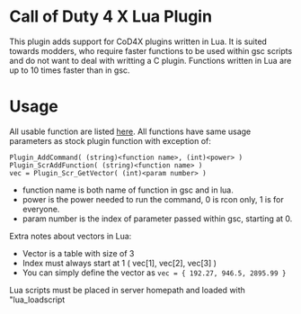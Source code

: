 # Call of Duty 4 X Lua Plugin
This plugin adds support for CoD4X plugins written in Lua. It is suited towards modders, who require faster functions to be used within gsc scripts and do not want to deal with writting a C plugin. Functions written in Lua are up to 10 times faster than in gsc.

# Usage
All usable function are listed [here](https://github.com/leiizko/cod4x_lua_plugin/blob/master/main.c#L45). All functions have same usage parameters as stock plugin function with exception of:
```
Plugin_AddCommand( (string)<function name>, (int)<power> )
Plugin_ScrAddFunction( (string)<function name> )
vec = Plugin_Scr_GetVector( (int)<param number> )
```
* function name is both name of function in gsc and in lua.
* power is the power needed to run the command, 0 is rcon only, 1 is for everyone.
* param number is the index of parameter passed within gsc, starting at 0.

Extra notes about vectors in Lua:
* Vector is a table with size of 3
* Index must always start at 1 ( vec[1], vec[2], vec[3] )
* You can simply define the vector as `vec = { 192.27, 946.5, 2895.99 }`

Lua scripts must be placed in server homepath and loaded with "lua_loadscript <script path>" command

## Example
server.cfg:
```
loadplugin lua
lua_loadscript "lua_scripts/test.lua" // script is located in fs_homepath/lua_scripts
```
test.lua:
```
Plugin_ScrAddFunction( "mysqrt" )

function mysqrt ()
    local n = Plugin_Scr_GetFloat( 0 ) --get number (float) from gsc
    local x0 = n
    local x1 = 0
    local delta
    while ( 1 )
    do
        x1 = x0 - (x0*x0 - n)/(2*x0)
        delta = (x1-x0)/x0;
        if ( delta < 0.000001 and delta > -0.000001 ) then
            break
        end
        x0 = x1
    end
    Plugin_Scr_AddFloat( x1 ) --add result (float) to gsc
end
```
gsc:
```
main()
{
    num = 123;
    print( "Square root of " + num + " is " + mysqrt( num ) + "\n" );
}
```

# Compiling
Enter directory and run make. Needs to be placed in plugins directory in CoD4X server source code. On Windows you need to compile the server first.
